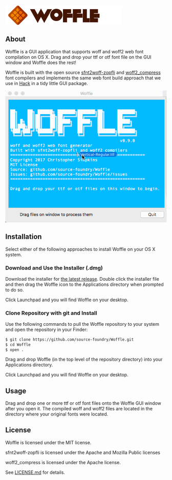 ![](https://github.com/source-foundry/Woffle/raw/master/img/logo-head-crunch.png)

## About

Woffle is a GUI application that supports woff and woff2 web font compilation on OS X.  Drag and drop your ttf or otf font file on the GUI window and Woffle does the rest!

Woffle is built with the open source [sfnt2woff-zopfli](https://github.com/bramstein/sfnt2woff-zopfli) and [woff2_compress](https://github.com/google/woff2) font compilers and implements the same web font build approach that we use in [Hack](https://github.com/source-foundry/Hack) in a tidy little GUI package.

![](https://github.com/source-foundry/Woffle/raw/master/img/woffle.gif)

## Installation

Select either of the following approaches to install Woffle on your OS X system.

### Download and Use the Installer (.dmg)

Download the installer for [the latest release](https://github.com/source-foundry/Woffle/releases/latest).  Double click the installer file and then drag the Woffle icon to the Applications directory when prompted to do so.

Click Launchpad and you will find Woffle on your desktop.

### Clone Repository with git and Install

Use the following commands to pull the Woffle repository to your system and open the repository in your Finder:

```
$ git clone https://github.com/source-foundry/Woffle.git
$ cd Woffle
$ open .
```

Drag and drop Woffle (in the top level of the repository directory) into your Applications directory.

Click Launchpad and you will find Woffle on your desktop.

## Usage

Drag and drop one or more ttf or otf font files onto the Woffle GUI window after you open it.  The compiled woff and woff2 files are located in the directory where your original fonts were located.

## License

Woffle is licensed under the MIT license.

sfnt2woff-zopfli is licensed under the Apache and Mozilla Public licenses

woff2_compress is licensed under the Apache license.

See [LICENSE.md](https://github.com/source-foundry/Woffle/blob/master/LICENSE.md) for details.

